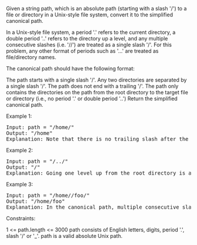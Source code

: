Given a string path, which is an absolute path (starting with a slash '/') to a file or directory in a Unix-style file system, convert it to the simplified canonical path.

In a Unix-style file system, a period '.' refers to the current directory, a double period '..' refers to the directory up a level, and any multiple consecutive slashes (i.e. '//') are treated as a single slash '/'. For this problem, any other format of periods such as '...' are treated as file/directory names.

The canonical path should have the following format:

The path starts with a single slash '/'.
Any two directories are separated by a single slash '/'.
The path does not end with a trailing '/'.
The path only contains the directories on the path from the root directory to the target file or directory (i.e., no period '.' or double period '..')
Return the simplified canonical path.

 

Example 1:
<pre>
Input: path = "/home/"
Output: "/home"
Explanation: Note that there is no trailing slash after the last directory name.
</pre>
Example 2:
<pre>
Input: path = "/../"
Output: "/"
Explanation: Going one level up from the root directory is a no-op, as the root level is the highest level you can go.
</pre>
Example 3:
<pre>
Input: path = "/home//foo/"
Output: "/home/foo"
Explanation: In the canonical path, multiple consecutive slashes are replaced by a single one.
</pre> 

Constraints:

1 <= path.length <= 3000
path consists of English letters, digits, period '.', slash '/' or '_'.
path is a valid absolute Unix path.
